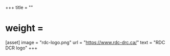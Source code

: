 +++
title = ""
# weight = 

[asset]
  image = "rdc-logo.png"
  url = "https://www.rdc-drc.ca/"
  text = "RDC DCR logo"
+++
